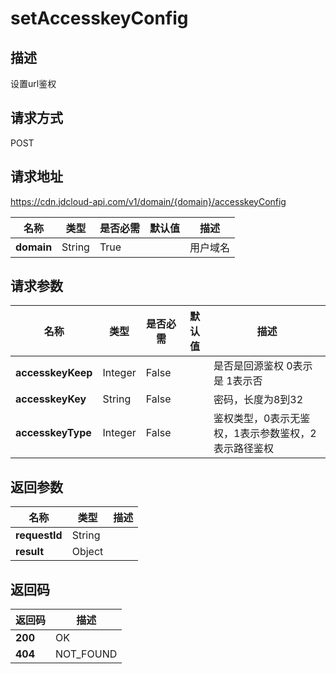 # setAccesskeyConfig


## 描述
设置url鉴权

## 请求方式
POST

## 请求地址
https://cdn.jdcloud-api.com/v1/domain/{domain}/accesskeyConfig

|名称|类型|是否必需|默认值|描述|
|---|---|---|---|---|
|**domain**|String|True| |用户域名|

## 请求参数
|名称|类型|是否必需|默认值|描述|
|---|---|---|---|---|
|**accesskeyKeep**|Integer|False| |是否是回源鉴权 0表示是 1表示否|
|**accesskeyKey**|String|False| |密码，长度为8到32|
|**accesskeyType**|Integer|False| |鉴权类型，0表示无鉴权，1表示参数鉴权，2表示路径鉴权|


## 返回参数
|名称|类型|描述|
|---|---|---|
|**requestId**|String| |
|**result**|Object| |


## 返回码
|返回码|描述|
|---|---|
|**200**|OK|
|**404**|NOT_FOUND|
